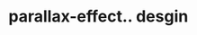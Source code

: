 # parallax-effect.. desgin                                                                                                                                                                                                                                                                   
